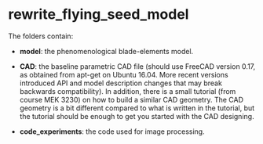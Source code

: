 # rewrite_flying_seed_model

The folders contain:

- **model**: the phenomenological blade-elements model.

- **CAD**: the baseline parametric CAD file (should use FreeCAD version 0.17, as obtained from apt-get on Ubuntu 16.04. More recent versions introduced API and model description changes that may break backwards compatibility). In addition, there is a small tutorial (from course MEK 3230) on how to build a similar CAD geometry. The CAD geometry is a bit different compared to what is written in the tutorial, but the tutorial should be enough to get you started with the CAD designing.

- **code_experiments**: the code used for image processing.
